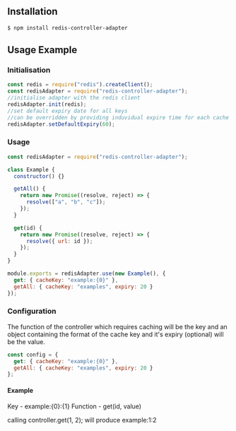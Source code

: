 ## Installation

```bash
$ npm install redis-controller-adapter
```

## Usage Example

### Initialisation

```js
const redis = require("redis").createClient();
const redisAdapter = require("redis-controller-adapter");
//initialise adapter with the redis client
redisAdapter.init(redis);
//set default expiry date for all keys
//can be overridden by providing induvidual expire time for each cache key in config
redisAdapter.setDefaultExpiry(60);
```

### Usage

```js
const redisAdapter = require("redis-controller-adapter");

class Example {
  constructor() {}

  getAll() {
    return new Promise((resolve, reject) => {
      resolve(["a", "b", "c"]);
    });
  }

  get(id) {
    return new Promise((resolve, reject) => {
      resolve({ url: id });
    });
  }
}

module.exports = redisAdapter.use(new Example(), {
  get: { cacheKey: "example:{0}" },
  getAll: { cacheKey: "examples", expiry: 20 }
});
```

### Configuration

The function of the controller which requires caching will be the key and an object containing the format of the cache key and it's expiry (optional) will be the value.

```js
const config = {
  get: { cacheKey: "example:{0}" },
  getAll: { cacheKey: "examples", expiry: 20 }
};
```

#### Example

Key - example:{0}:{1}
Function - get(id, value)

calling controller.get(1, 2); will produce example:1:2
